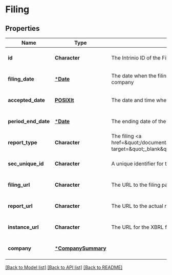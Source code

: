 # Filing

## Properties
Name | Type | Description | Notes
------------ | ------------- | ------------- | -------------
**id** | **Character** | The Intrinio ID of the Filing | [optional] [default to null]
**filing_date** | [***Date**](Date.md) | The date when the filing was submitted to the SEC by the company | [optional] [default to null]
**accepted_date** | [**POSIXlt**](POSIXlt.md) | The date and time when the filing was accepted by SEC | [optional] [default to null]
**period_end_date** | [***Date**](Date.md) | The ending date of the fiscal period for the filing | [optional] [default to null]
**report_type** | **Character** | The filing &lt;a href&#x3D;\&quot;/documentation/sec_filing_report_types\&quot; target&#x3D;\&quot;_blank\&quot;&gt;report type&lt;/a&gt; | [optional] [default to null]
**sec_unique_id** | **Character** | A unique identifier for the filing provided by the SEC | [optional] [default to null]
**filing_url** | **Character** | The URL to the filing page on the SEC site | [optional] [default to null]
**report_url** | **Character** | The URL to the actual report on the SEC site | [optional] [default to null]
**instance_url** | **Character** | The URL for the XBRL filing for the report | [optional] [default to null]
**company** | [***CompanySummary**](CompanySummary.md) |  | [optional] [default to null]

[[Back to Model list]](../README.md#documentation-for-models) [[Back to API list]](../README.md#documentation-for-api-endpoints) [[Back to README]](../README.md)


